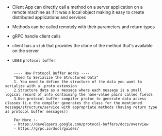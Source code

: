 

- Client App can directly call a method on a server application on a remote machine as if it was a local object making it easy to create distributed applications and services 

- Methods can be called remotely with their parameters and return types 

- gRPC handle client calls 

- client has a `stub` that provides the clone of the method that's available on the server 

- uses `protocol buffer` 

``` 

    ---- How Protocol Buffer Works ----
    "Used to Serialize the Structured Data"
    1. You need to define the structure of the data you want to serialize with a .proto extension 
    2.Structure data as a message where each message is a small logical record of info containing the name-value pairs called fields 
    3.Use protocol buffer compiler protoc to generate data access classes (i.e the compiler generates the class for the mentioned message/structure/service with appropriate methods (having return type as protocol buffer messages))

    For More :- 
    - https://developers.google.com/protocol-buffers/docs/overview
    - https://grpc.io/docs/guides/

```


